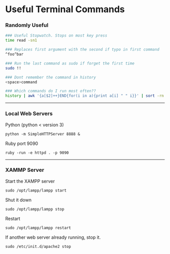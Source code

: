 # Useful Terminal Commands
### Randomly Useful

```bash
### Useful Stopwatch. Stops on most key press
time read -sn1

### Replaces first argument with the second if typo in first command
^foo^bar

### Run the last command as sudo if forget the first time
sudo !!

### Dont remember the command in history
<space>command

### Which commands do I run most often??
history | awk '{a[$2]++}END{for(i in a){print a[i] " " i}}' | sort -rn | head

```
---

### Local Web Servers
Python (python < version 3)

`python -m SimpleHTTPServer 8888 &`

Ruby port 9090

`ruby -run -e httpd . -p 9090`

---

### XAMMP Server 

Start the XAMPP server

`sudo /opt/lampp/lampp start`


Shut it down

`sudo /opt/lampp/lampp stop`


Restart

`sudo /opt/lampp/lampp restart`

If another web server already running, stop it. 

`sudo /etc/init.d/apache2 stop`


